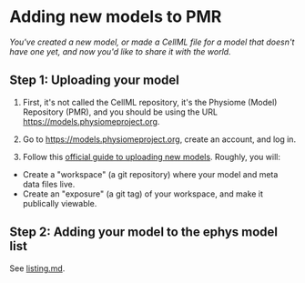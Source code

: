# Adding new models to PMR

_You've created a new model, or made a CellML file for a model that doesn't have one yet, and now you'd like to share it with the world._

## Step 1: Uploading your model

1. First, it's not called the CellML repository, it's the Physiome (Model) Repository (PMR), and you should be using the URL https://models.physiomeproject.org.

2. Go to https://models.physiomeproject.org, create an account, and log in.

3. Follow this [official guide to uploading new models](https://aucklandphysiomerepository.readthedocs.io/en/latest/quickstart.html). Roughly, you will:
  - Create a "workspace" (a git repository) where your model and meta data files live.
  - Create an "exposure" (a git tag) of your workspace, and make it publically viewable. 

## Step 2: Adding your model to the ephys model list

See [listing.md](./listing.md).







